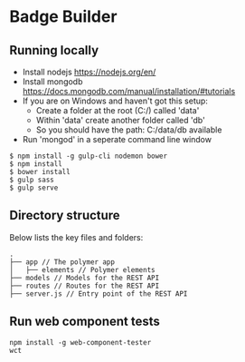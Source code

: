 # Badge Builder

## Running locally

* Install nodejs https://nodejs.org/en/
* Install mongodb https://docs.mongodb.com/manual/installation/#tutorials
* If you are on Windows and haven't got this setup:
  - Create a folder at the root (C:/) called 'data'
  - Within 'data' create another folder called 'db'
  - So you should have the path: C:/data/db available
* Run 'mongod' in a seperate command line window

```
$ npm install -g gulp-cli nodemon bower
$ npm install
$ bower install
$ gulp sass
$ gulp serve
```

## Directory structure

Below lists the key files and folders:

```
.
├── app // The polymer app
│   ├── elements // Polymer elements
├── models // Models for the REST API
├── routes // Routes for the REST API
├── server.js // Entry point of the REST API
```

## Run web component tests

```
npm install -g web-component-tester
wct
```
